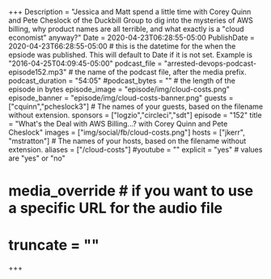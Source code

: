 +++
Description = "Jessica and Matt spend a little time with Corey Quinn and Pete Cheslock of the Duckbill Group to dig into the mysteries of AWS billing, why product names are all terrible, and what exactly is a \"cloud economist\" anyway?"
Date = 2020-04-23T06:28:55-05:00
PublishDate = 2020-04-23T66:28:55-05:00 # this is the datetime for the when the epsiode was published. This will default to Date if it is not set. Example is "2016-04-25T04:09:45-05:00"
podcast_file = "arrested-devops-podcast-episode152.mp3" # the name of the podcast file, after the media prefix.
podcast_duration = "54:05"
#podcast_bytes = "" # the length of the episode in bytes
episode_image = "episode/img/cloud-costs.png"
episode_banner = "episode/img/cloud-costs-banner.png"
guests = ["cquinn","pcheslock3"] # The names of your guests, based on the filename without extension.
sponsors = ["logzio","circleci","sdt"]
episode = "152"
title = "What's the Deal with AWS Billing...? with Corey Quinn and Pete Cheslock"
images = ["img/social/fb/cloud-costs.png"]
hosts = ["jkerr", "mstratton"] # The names of your hosts, based on the filename without extension.
aliases = ["/cloud-costs"]
#youtube = ""
explicit = "yes" # values are "yes" or "no"
# media_override # if you want to use a specific URL for the audio file
# truncate = ""
+++
